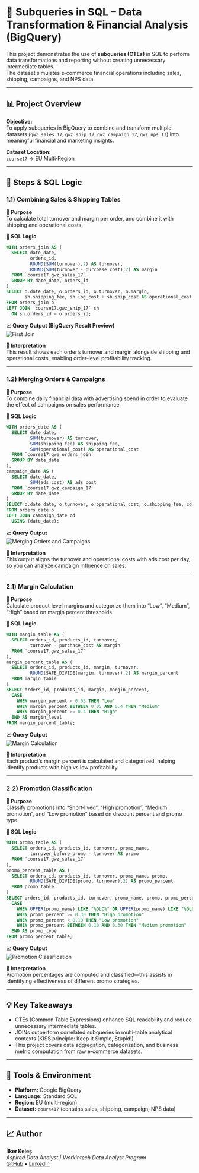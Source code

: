# 🧮 Subqueries in SQL – Data Transformation & Financial Analysis (BigQuery)

This project demonstrates the use of **subqueries (CTEs)** in SQL to perform data transformations and reporting without creating unnecessary intermediate tables.  
The dataset simulates e‑commerce financial operations including sales, shipping, campaigns, and NPS data.

---

## 📊 Project Overview

**Objective:**  
To apply subqueries in BigQuery to combine and transform multiple datasets (`gwz_sales_17`, `gwz_ship_17`, `gwz_campaign_17`, `gwz_nps_17`) into meaningful financial and marketing insights.

**Dataset Location:**  
`course17` → EU Multi‑Region

---

## 🧱 Steps & SQL Logic

### **1.1) Combining Sales & Shipping Tables**

**🎯 Purpose**  
To calculate total turnover and margin per order, and combine it with shipping and operational costs.

**🧠 SQL Logic**  
```sql
WITH orders_join AS (
  SELECT date_date,
         orders_id,
         ROUND(SUM(turnover),2) AS turnover,
         ROUND(SUM(turnover - purchase_cost),2) AS margin
  FROM `course17.gwz_sales_17`
  GROUP BY date_date, orders_id
)
SELECT o.date_date, o.orders_id, o.turnover, o.margin,
       sh.shipping_fee, sh.log_cost + sh.ship_cost AS operational_cost
FROM orders_join o
LEFT JOIN `course17.gwz_ship_17` sh
  ON sh.orders_id = o.orders_id;
```

**📈 Query Output (BigQuery Result Preview)**  
![First Join](https://github.com/ilkerkeless/Subquerries-Project-/blob/main/Workintech%20Subquerries%20Project/Outputs%20of%20Querries/Subquerries-%20First%20Join%20.png)

**💬 Interpretation**  
This result shows each order’s turnover and margin alongside shipping and operational costs, enabling order‑level profitability tracking.

---

### **1.2) Merging Orders & Campaigns**

**🎯 Purpose**  
To combine daily financial data with advertising spend in order to evaluate the effect of campaigns on sales performance.

**🧠 SQL Logic**  
```sql
WITH orders_date AS (
  SELECT date_date,
         SUM(turnover) AS turnover,
         SUM(shipping_fee) AS shipping_fee,
         SUM(operational_cost) AS operational_cost
  FROM `course17.gwz_orders_join`
  GROUP BY date_date
),
campaign_date AS (
  SELECT date_date,
         SUM(ads_cost) AS ads_cost
  FROM `course17.gwz_campaign_17`
  GROUP BY date_date
)
SELECT o.date_date, o.turnover, o.operational_cost, o.shipping_fee, cd.ads_cost
FROM orders_date o
LEFT JOIN campaign_date cd
  USING (date_date);
```

**📈 Query Output**  
![Merging Orders and Campaigns](https://github.com/ilkerkeless/Subquerries-Project-/blob/main/Workintech%20Subquerries%20Project/Outputs%20of%20Querries/Merging%20Orders%20and%20Campaigns%20.png)

**💬 Interpretation**  
This output aligns the turnover and operational costs with ads cost per day, so you can analyze campaign influence on sales.

---

### **2.1) Margin Calculation**

**🎯 Purpose**  
Calculate product‑level margins and categorize them into “Low”, “Medium”, “High” based on margin percent thresholds.

**🧠 SQL Logic**  
```sql
WITH margin_table AS (
  SELECT orders_id, products_id, turnover,
         turnover - purchase_cost AS margin
  FROM `course17.gwz_sales_17`
),
margin_percent_table AS (
  SELECT orders_id, products_id, margin, turnover,
         ROUND(SAFE_DIVIDE(margin, turnover),2) AS margin_percent
  FROM margin_table
)
SELECT orders_id, products_id, margin, margin_percent,
  CASE
    WHEN margin_percent < 0.05 THEN "Low"
    WHEN margin_percent BETWEEN 0.05 AND 0.4 THEN "Medium"
    WHEN margin_percent >= 0.4 THEN "High"
  END AS margin_level
FROM margin_percent_table;
```

**📈 Query Output**  
![Margin Calculation](https://github.com/ilkerkeless/Subquerries-Project-/blob/main/Workintech%20Subquerries%20Project/Outputs%20of%20Querries/Margin%20Calculation.png)

**💬 Interpretation**  
Each product’s margin percent is calculated and categorized, helping identify products with high vs low profitability.

---

### **2.2) Promotion Classification**

**🎯 Purpose**  
Classify promotions into “Short‑lived”, “High promotion”, “Medium promotion”, and “Low promotion” based on discount percent and promo type.

**🧠 SQL Logic**  
```sql
WITH promo_table AS (
  SELECT orders_id, products_id, turnover, promo_name,
         turnover_before_promo - turnover AS promo
  FROM `course17.gwz_sales_17`
),
promo_percent_table AS (
  SELECT orders_id, products_id, turnover, promo_name, promo,
         ROUND(SAFE_DIVIDE(promo, turnover),2) AS promo_percent
  FROM promo_table
)
SELECT orders_id, products_id, turnover, promo_name, promo, promo_percent,
  CASE
    WHEN UPPER(promo_name) LIKE "%DLC%" OR UPPER(promo_name) LIKE "%DLUO%" THEN "Short‑lived"
    WHEN promo_percent >= 0.30 THEN "High promotion"
    WHEN promo_percent < 0.10 THEN "Low promotion"
    WHEN promo_percent BETWEEN 0.10 AND 0.30 THEN "Medium promotion"
  END AS promo_type
FROM promo_percent_table;
```

**📈 Query Output**  
![Promotion Classification](https://github.com/ilkerkeless/Subquerries-Project-/blob/main/Workintech%20Subquerries%20Project/Outputs%20of%20Querries/Promotion%20Classification.png)

**💬 Interpretation**  
Promotion percentages are computed and classified—this assists in identifying effectiveness of different promo strategies.

---

## 💡 Key Takeaways

- CTEs (Common Table Expressions) enhance SQL readability and reduce unnecessary intermediate tables.  
- JOINs outperform correlated subqueries in multi‑table analytical contexts (KISS principle: Keep It Simple, Stupid!).  
- This project covers data aggregation, categorization, and business metric computation from raw e‑commerce datasets.

---

## 🧰 Tools & Environment

- **Platform:** Google BigQuery  
- **Language:** Standard SQL  
- **Region:** EU (multi‑region)  
- **Dataset:** `course17` (contains sales, shipping, campaign, NPS data)

---

## 📈 Author

**İlker Keleş**  
*Aspired Data Analyst | Workintech Data Analyst Program*  
[GitHub](https://github.com/ilkerkeless) • [LinkedIn](https://www.linkedin.com/in/ilkerkeless)
